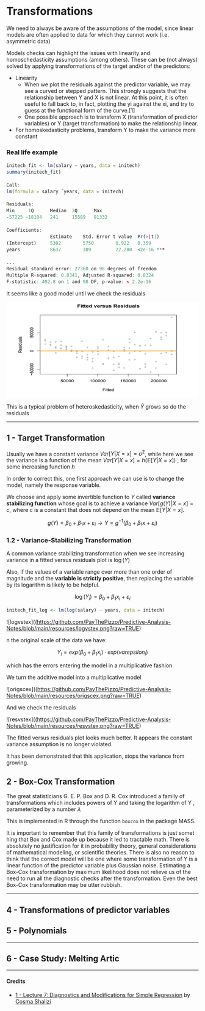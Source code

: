# Transformations
We need to always be aware of the assumptions of the model, since linear models are often applied to data for which they cannot work (i.e. asymmetric data)

Models checks can highlight the issues with linearity and homoschedasticity assumptions (among others). These can be (not always) solved by applying transformations of the target and/or of the predictors:
* Linearity
  * When we plot the residuals against the predictor variable, we may see a curved or stepped pattern. This strongly suggests that the relationship between Y and X is not linear. At this point, it is often useful to fall back to, in fact, plotting the yi against the xi, and try to guess at the functional form of the curve.[1]
  * One possible approach is to transform X (transformation of predictor variables) or Y (target transformation) to make the relationship linear.
* For homoskedasticity problems, transform Y to make the variance more constant


### Real life example
```r
initech_fit <- lm(salary ~ years, data = initech)
summary(initech_fit)

Call:
lm(formula = salary ̃ years, data = initech)

Residuals:
Min     1Q      Median  3Q      Max
-57225 -18104   241     15589   91332

Coefficients:
                Estimate    Std. Error t value  Pr(>|t|)
(Intercept)     5302        5750        0.922   0.359
years           8637        389         22.200  <2e-16 ***
---
...
Residual standard error: 27360 on 98 degrees of freedom
Multiple R-squared: 0.8341, Adjusted R-squared: 0.8324
F-statistic: 492.8 on 1 and 98 DF, p-value: < 2.2e-16
```

It seems like a good model until we check the residuals

![badresex](https://github.com/PayThePizzo/Predictive-Analysis-Notes/blob/main/resources/badresex.png?raw=TRUE)

This is a typical problem of heteroskedasticity, when $\hat{Y}$ grows so do the residuals

---
## 1 - Target Transformation
Usually we have a constant variance $Var[Y|X=x] = \sigma^{2}$, while here we see the variance is a function of the mean $Var[Y|X=x] = h(\mathbb{E}[Y|X=x])$ , for some increasing function $h$

In order to correct this, one first approach we can use is to change the model, namely the response variable.

We choose and apply some invertible function to $Y$ called **variance stabilizing function** whose goal is to achieve a variance $Var[g(Y)|X=x]=c$, where c is a constant that does not depend on the mean $\mathbb{E}[Y|X=x]$. 

$$g(Y) = \beta_{0} + \beta_{1}x + \varepsilon_{i} \rightarrow Y = g^{-1}(\beta_{0} + \beta_{1}x + \varepsilon_{i})$$

### 1.2 - Variance-Stabilizing Transformation
A common variance stabilizing transformation when we see increasing variance in a fitted versus residuals plot is $\log(Y)$

Also, if the values of a variable range over more than one order of magnitude and the **variable is strictly positive**, then replacing the variable by its logarithm is likely to be helpful.

$$\log(Y_{i}) = \beta_{0} + \beta_{1}x_{i} + \varepsilon_{i}$$

```r
initech_fit_log <- lm(log(salary) ~ years, data = initech)
```

![logvstex]((https://github.com/PayThePizzo/Predictive-Analysis-Notes/blob/main/resources/logvstex.png?raw=TRUE)

n the original scale of the data we have:

$$Y_{i} = exp(\beta_{0} + \beta_{1}x_{i}) \cdot exp(varepsilon_{i})$$

which has the errors entering the model in a multiplicative fashion.

We turn the additive model into a multiplicative model

![origscex]((https://github.com/PayThePizzo/Predictive-Analysis-Notes/blob/main/resources/origscex.png?raw=TRUE)

And we check the residuals

![resvstex]((https://github.com/PayThePizzo/Predictive-Analysis-Notes/blob/main/resources/resvstex.png?raw=TRUE)

The fitted versus residuals plot looks much better. It appears the constant variance assumption is no longer violated.

It has been demonstrated that this application, stops the variance from growing.

## 2 - Box-Cox Transformation
The great statisticians G. E. P. Box and D. R. Cox introduced a family of transformations which includes powers of Y and taking the logarithm of Y , parameterized by a number $\lambda$

This is implemented in R through the function `boxcox` in the package MASS.

It is important to remember that this family of transformations is just somet hing that Box and Cox made up because it led to tractable math. There is absolutely no justification for it in probability theory, general considerations of mathematical modeling, or scientific theories. There is also no reason to think that the correct model will be one where some transformation of Y is a linear function of the predictor variable plus Gaussian noise. Estimating a Box-Cox transformation by maximum likelihood does not relieve us of the need to run all the diagnostic checks after the transformation. Even the best Box-Cox transformation may be utter rubbish.

---
## 4 - Transformations of predictor variables

## 5 - Polynomials 

---

## 6 - Case Study: Melting Artic

---

#### Credits
* [1 - Lecture 7: Diagnostics and Modifications for Simple Regression](http://www.stat.cmu.edu/~cshalizi/mreg/) by [Cosma Shalizi](https://www.stat.cmu.edu/~cshalizi/)